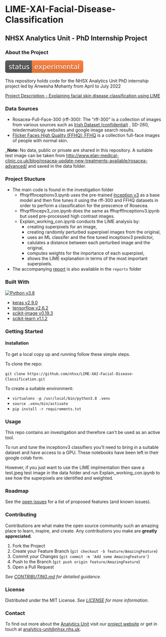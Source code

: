# LIME-XAI-Facial-Disease-Classification
## NHSX Analytics Unit - PhD Internship Project

### About the Project

[![status: experimental](https://github.com/GIScience/badges/raw/master/status/experimental.svg)](https://github.com/GIScience/badges#experimental)

This repository holds code for the NHSX Analytics Unit PhD internship project led by Anwesha Mohanty from April to July 2022

[Project Description - Explaining facial skin disease classification using LIME](https://nhsx.github.io/nhsx-internship-projects/explaining-classification-using-lime/)


### Data Sources
- Rosacea-Full-Face-300 (rff-300): The “rff-300” is a collection of images from various sources such as [Irish Dataset (confidential)](https://www.ucd.ie/charles/research/researchgroups/thepowelllab/) , SD-260, teledermatology websites and google image search results. 
- [Flicker Faces High Quality (FFHQ): FFHQ](https://arxiv.org/abs/1912.04958) is a collection full-face images of people with normal skin. 


_**Note:** No data, public or private are shared in this repository.  A suitable test image can be taken from http://www.elan-medical-clinic.co.uk/blog/rosacea-update-new-treatments-available/rosacea-advanced/ and saved in the data folder.

### Project Stucture

- The main code is found in the investigation folder
  - ffhqrffInceptionv3.ipynb uses the pre-trained [Inception v3](https://ieeexplore.ieee.org/document/7780677) as a base model and then fine tunes it using the rff-300 and FFHQ datasets in order to perform a classification for the prescence of Rosecea.
  - ffhqrffIncepv3_con.ipynb does the same as ffhqrffInceptionv3.ipynb but used pre-processed high contrast images.
  - Explain_working_con.ipynb conducts the LIME analysis by: 
      - creating superpixels for an image, 
      - creating randomly perturbed superpixel images from the original,
      - uses an ML classifer and the fine tuned inceptionv3 predictor,
      - calulates a distance between each perturbed image and the original,
      - computes weights for the importance of each superpixel,
      - shows the LIME explanation in terms of the most important superpixels.   
- The accompanying [report](./reports/report.pdf) is also available in the `reports` folder

### Built With

[![Python v3.8](https://img.shields.io/badge/python-v3.8-blue.svg)](https://www.python.org/downloads/release/python-380/)
- [keras v2.9.0](https://keras.io/)
- [tensorflow v2.6.2](https://www.tensorflow.org/)
- [scikit-image v0.19.3](https://scikit-image.org/)
- [scikit-learn v1.1.2](https://scikit-learn.org/stable/)

### Getting Started

#### Installation

To get a local copy up and running follow these simple steps.

To clone the repo:

`git clone https://github.com/nhsx/LIME-XAI-Facial-Disease-Classification.git`

To create a suitable environment:
- `virtualenv -p /usr/local/bin/python3.8 .venv`
- `source .venv/bin/activate`
- `pip install -r requirements.txt`

### Usage

This repo contains an investigation and therefore can't be used as an active tool.  

To run and tune the inceptionv3 classifiers you'll need to bring in a suitable dataset and have access to a GPU.  These notebooks have been left in their google colab form.  

However, if you just want to use the LIME implmentation then save a test.jpeg test image in the data folder and run Explain_working_con.ipynb to see how the superpixels are identified and weighted.

### Roadmap

See the [open issues](https://https://github.com/nhsx/LIME-XAI-Facial-Disease-Classification/issues) for a list of proposed features (and known issues).

### Contributing

Contributions are what make the open source community such an amazing place to learn, inspire, and create. Any contributions you make are **greatly appreciated**.

1. Fork the Project
2. Create your Feature Branch (`git checkout -b feature/AmazingFeature`)
3. Commit your Changes (`git commit -m 'Add some AmazingFeature'`)
4. Push to the Branch (`git push origin feature/AmazingFeature`)
5. Open a Pull Request

_See [CONTRIBUTING.md](./CONTRIBUTING.md) for detailed guidance._

### License

Distributed under the MIT License. _See [LICENSE](./LICENSE) for more information._

### Contact

To find out more about the [Analytics Unit](https://www.nhsx.nhs.uk/key-tools-and-info/nhsx-analytics-unit/) visit our [project website](https://nhsx.github.io/AnalyticsUnit/projects.html) or get in touch at [analytics-unit@nhsx.nhs.uk](mailto:analytics-unit@nhsx.nhs.uk).

<!-- ### Acknowledgements -->
